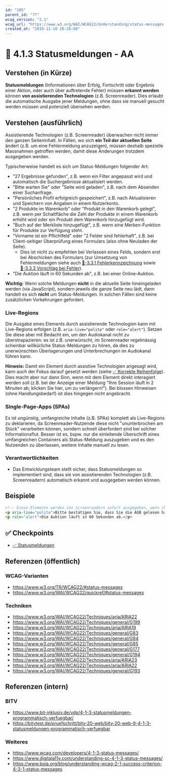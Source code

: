 ```yaml
---
id: "105"
parent_id: "77"
wcag_version: "2.1"
wcag_url: "https://www.w3.org/WAI/WCAG22/Understanding/status-messages.html"
created_at: "2019-11-10 20:26:08"
---
```


# 📜 4.1.3 Statusmeldungen - AA

## Verstehen (in Kürze)

**Statusmeldungen** (Informationen über Erfolg, Fortschritt oder Ergebnis einer Aktion, oder auch über auftretende Fehler) müssen **erkannt werden** können **von assistierenden Technologien** (z.B. Screenreader). Dies erlaubt die automatische Ausgabe jener Meldungen, ohne dass sie manuell gesucht werden müssen und potenziell übersehen werden.

## Verstehen (ausführlich)

Assistierende Technologien (z.B. Screenreader) überwachen nicht immer den ganzen Seiteninhalt. In Fällen, wo sich **ein Teil der aktuellen Seite** ändert (z.B. um eine Fehlermeldung anzuzeigen), müssen deshalb spezielle Massnahmen getroffen werden, damit diese Änderungen trotzdem ausgegeben werden.

Typischerweise handelt es sich um Status-Meldungen folgender Art:

- "27 Ergebnisse gefunden", z.B. wenn ein Filter angepasst wird und automatisch die Suchergebnisse aktualisiert werden.
- "Bitte warten Sie" oder "Seite wird geladen", z.B. nach dem Absenden einer Suchanfrage.
- "Persönliches Profil erfolgreich gespeichert", z.B. nach Aktualisieren und Speichern von Angaben in einem Nutzerkonto.
- "2 Produkte im Warenkorb" oder "Produkt in den Warenkorb gelegt", z.B. wenn per Schaltfläche die Zahl der Produkte in einem Warenkorb erhöht wird oder ein Produkt dem Warenkorb hinzugefügt wird.
- "Buch auf der Merkliste hinzugefügt", z.B. wenn eine Merken-Funktion für Produkte zur Verfügung steht.
- "Vorname ist ein Pflichtfeld" oder "2 Felder sind fehlerhaft", z.B. bei Client-seitiger Überprüfung eines Formulars (also ohne Neuladen der Seite).
    - Dies ist nicht zu empfehlen bei Verlassen eines Felds, sondern erst bei Abschicken des Formulars (zur Umsetzung von Fehlermeldungen siehe auch [📜-3.3.1 Fehlerkennzeichnung](/de/wcag/3.3.1-fehlerkennzeichnung) sowie [📜-3.3.3 Vorschlag bei Fehler](/de/wcag/3.3.3-vorschlag-bei-fehler)).
- "Die Auktion läuft in 60 Sekunden ab", z.B. bei einer Online-Auktion.

**Wichtig:** Wenn solche Meldungen **nicht** in die aktuelle Seite hineingeladen werden (via JavaScript), sondern jeweils die ganze Seite neu lädt, dann handelt es sich **nicht** um Status-Meldungen. In solchen Fällen sind keine zusätzlichen Vorkehrungen gefordert.

### Live-Regions

Die Ausgabe eines Elements durch assistierende Technologien kann mit Live-Regions erfolgen (z.B. `aria-live="polite"` oder `role="alert"`). Setzen Sie diese aber mit Bedacht ein, um den Audiokanal nicht zu überstrapazieren: es ist z.B. unerwünscht, im Screenreader regelmässig scheinbar willkürliche Status-Meldungen zu hören, da dies zu unerwünschten Überlagerungen und Unterbrechungen im Audiokanal führen kann.

**Hinweis:** Damit ein Element durch assistive Technologien angesagt wird, kann auch der Fokus darauf gesetzt werden (siehe [✅ Korrekte Reihenfolge](/de/wcag/1.3.2-bedeutungsvolle-reihenfolge/korrekte-reihenfolge)). Dies macht aber nur dann Sinn, wenn mit dem Element direkt interagiert werden soll (z.B. bei der Anzeige einer Meldung "Ihre Session läuft in 2 Minuten ab; klicken Sie hier, um zu verlängern!"). Bei blossen Hinweisen (ohne Handlungsbedarf) ist dies hingegen nicht angebracht.

### Single-Page-Apps (SPAs)

Es ist ungünstig, umfangreiche Inhalte (z.B. SPAs) komplett als Live-Regions zu deklarieren, da Screenreader-Nutzende diese nicht "ununterbrochen am Stück" verarbeiten können, sondern schnell überfordert sind bei solcher Informationsflut. Besser ist es, bspw. nur die einleitende Überschrift eines umfangreichen Containers als Status-Meldung auszugeben und es den Nutzenden zu überlassen, weitere Inhalte manuell zu lesen.

### Verantwortlichkeiten

- Das Entwicklungsteam stellt sicher, dass Statusmeldungen so implementiert sind, dass sie von assistierenden Technologien (z.B. Screenreadern) automatisch erkannt und ausgegeben werden können.

## Beispiele

```html
<!-- Diese Elemente werden von Screenreadern sofort ausgegeben, wenn ihr Inhalt sich ändert. -->
<p aria-live="polite">Bitte bestätigen Sie, dass Sie die AGB gelesen haben.</p>
<p role="alert">Die Auktion läuft in 60 Sekunden ab.</p>
```

## ✅ Checkpoints

- [✅ Statusmeldungen](statusmeldungen)

## Referenzen (öffentlich)

### WCAG-Varianten
- <https://www.w3.org/TR/WCAG22/#status-messages>
- <https://www.w3.org/WAI/WCAG22/quickref/#status-messages>

### Techniken
- <https://www.w3.org/WAI/WCAG22/Techniques/aria/ARIA22>
- <https://www.w3.org/WAI/WCAG22/Techniques/general/G199>
- <https://www.w3.org/WAI/WCAG22/Techniques/aria/ARIA19>
- <https://www.w3.org/WAI/WCAG22/Techniques/general/G83>
- <https://www.w3.org/WAI/WCAG22/Techniques/general/G84>
- <https://www.w3.org/WAI/WCAG22/Techniques/general/G85>
- <https://www.w3.org/WAI/WCAG22/Techniques/general/G177>
- <https://www.w3.org/WAI/WCAG22/Techniques/general/G194>
- <https://www.w3.org/WAI/WCAG22/Techniques/aria/ARIA23>
- <https://www.w3.org/WAI/WCAG22/Techniques/aria/ARIA22>
- <https://www.w3.org/WAI/WCAG22/Techniques/general/G193>

## Referenzen (intern)

### BITV
- <https://www.bit-inklusiv.de/vdp/4-1-3-statusmeldungen-programmatisch-verfuegbar/>
- <https://bitvtest.de/pruefschritt/bitv-20-web/bitv-20-web-9-4-1-3-statusmeldungen-programmatisch-verfuegbar>

### Weiteres
- <https://www.wcag.com/developers/4-1-3-status-messages/>
- <https://www.digitala11y.com/understanding-sc-4-1-3-status-messages/>
- <https://www.boia.org/blog/understanding-wcag-2-1-success-criterion-4-3-1-status-messages>